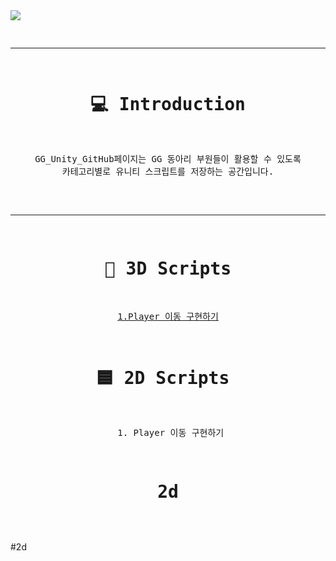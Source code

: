 <img src="https://capsule-render.vercel.app/api?type=Rounded&color=auto&height=300&section=header&text=GG%20Unity%20GitHub&fontSize=95" />
 

<div align = "center"><pre>

 ---
 
 # 💻 Introduction
  GG_Unity_GitHub페이지는
  GG 동아리 부원들이 활용할 수 있도록 카테고리별로 유니티 스크립트를 저장하는 공간입니다.<br><br>


---

 # 🧊 3D Scripts 
 [1.Player 이동 구현하기](#2d)


# 🟦 2D Scripts </h1>
 </t> 1. Player 이동 구현하기




 # 2d
</pre></div>




#2d

  
